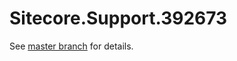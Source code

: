 # Sitecore.Support.392673

See [master branch](https://github.com/sitecoresupport/Sitecore.Support.392673) for details.